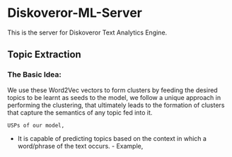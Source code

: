 # Diskoveror-ML-Server

This is the server for Diskoveror Text Analytics Engine.

## Topic Extraction

### The Basic Idea:

We use these Word2Vec vectors to form clusters by feeding the desired topics to be learnt as seeds to the model, we      follow a unique approach in performing the clustering, that ultimately leads to the formation of clusters that           capture the semantics of any topic fed into it.
    
    
    USPs of our model,
   * It is capable of predicting topics based on the context in which a word/phrase of the text occurs.
          - Example,
